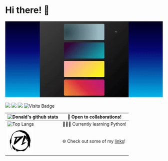 # Hi there! 👋

 <!-- <img width="1000vw" height="auto" src="https://github.com/Donald-K-Lee/Donald-K-Lee/blob/master/coverimage.jpeg"> -->
   <img width="1000vw" height="auto" src="https://github.com/Donald-K-Lee/Donald-K-Lee/blob/master/Intro.gif">
   

[<img src="https://img.shields.io/badge/linkedin-%230077B5.svg?&style=for-the-badge&logo=linkedin&logoColor=white" />](https://www.linkedin.com/in/donald-l-0024471a3/) [<img src = "https://img.shields.io/badge/instagram-%23E4405F.svg?&style=for-the-badge&logo=instagram&logoColor=white">](https://www.instagram.com/donald.k.lee/) [<img src ="https://img.shields.io/badge/Website-dl-%23.svg?&style=for-the-badge&logo=&logoColor=white%22">](https://donald-k-lee.github.io/)&nbsp;![Visits Badge](https://badges.pufler.dev/visits/Donald-K-Lee/Donald-K-Lee?style=for-the-badge )

 
![Donald's github stats](https://github-readme-stats.vercel.app/api?username=Donald-K-Lee) | 🤝 Open to collaborations! 
------------ | -------------
![Top Langs](https://github-readme-stats.vercel.app/api/top-langs/?username=Donald-K-Lee) |  👨🏻‍💻 Currently learning Python! 
<img height="80px" width="80px" src="https://github.com/Donald-K-Lee/Donald-K-Lee.github.io/blob/master/icons/DL%20Logo.png"> |  🌐 Check out some of my <a href="https://donald-k-lee.github.io/Links.html">links</a>!




